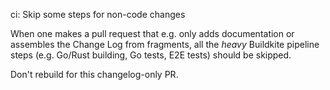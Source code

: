 ci: Skip some steps for non-code changes

When one makes a pull request that e.g. only adds documentation or
assembles the Change Log from fragments, all the *heavy* Buildkite
pipeline steps (e.g. Go/Rust building, Go tests, E2E tests) should be
skipped.

Don't rebuild for this changelog-only PR.
